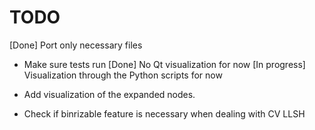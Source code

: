 # TODO

[Done] Port only necessary files
* Make sure tests run
[Done] No Qt visualization for now
[In progress] Visualization through the Python scripts for now
* Add visualization of the expanded nodes.

* Check if binrizable feature is necessary when dealing with CV LLSH